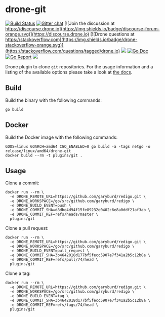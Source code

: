 # drone-git

[![Build Status](http://cloud.drone.io/api/badges/drone-plugins/drone-git/status.svg)](http://cloud.drone.io/drone-plugins/drone-git)
[![Gitter chat](https://badges.gitter.im/drone/drone.png)](https://gitter.im/drone/drone)
[![Join the discussion at https://discourse.drone.io](https://img.shields.io/badge/discourse-forum-orange.svg)](https://discourse.drone.io)
[![Drone questions at https://stackoverflow.com](https://img.shields.io/badge/drone-stackoverflow-orange.svg)](https://stackoverflow.com/questions/tagged/drone.io)
[![](https://images.microbadger.com/badges/image/plugins/git.svg)](https://microbadger.com/images/plugins/git "Get your own image badge on microbadger.com")
[![Go Doc](https://godoc.org/github.com/drone-plugins/drone-git?status.svg)](http://godoc.org/github.com/drone-plugins/drone-git)
[![Go Report](https://goreportcard.com/badge/github.com/drone-plugins/drone-git)](https://goreportcard.com/report/github.com/drone-plugins/drone-git)
[![](https://images.microbadger.com/badges/image/plugins/git.svg)](https://microbadger.com/images/plugins/git "Get your own image badge on microbadger.com")

Drone plugin to clone `git` repositories. For the usage information and a listing of the available options please take a look at [the docs](http://plugins.drone.io/drone-plugins/drone-git).

## Build

Build the binary with the following commands:

```
go build
```

## Docker

Build the Docker image with the following commands:

```
GOOS=linux GOARCH=amd64 CGO_ENABLED=0 go build -a -tags netgo -o release/linux/amd64/drone-git
docker build --rm -t plugins/git .
```

## Usage

Clone a commit:

```
docker run --rm \
  -e DRONE_REMOTE_URL=https://github.com/garyburd/redigo.git \
  -e DRONE_WORKSPACE=/go/src/github.com/garyburd/redigo \
  -e DRONE_BUILD_EVENT=push \
  -e DRONE_COMMIT_SHA=d8dbe4d94f15fe89232e0402c6e8a0ddf21af3ab \
  -e DRONE_COMMIT_REF=refs/heads/master \
  plugins/git
```

Clone a pull request:

```
docker run --rm \
  -e DRONE_REMOTE_URL=https://github.com/garyburd/redigo.git \
  -e DRONE_WORKSPACE=/go/src/github.com/garyburd/redigo \
  -e DRONE_BUILD_EVENT=pull_request \
  -e DRONE_COMMIT_SHA=3b4642018d177bf5fecc5907e7f341a2b5c12b8a \
  -e DRONE_COMMIT_REF=refs/pull/74/head \
  plugins/git
```

Clone a tag:

```
docker run --rm \
  -e DRONE_REMOTE_URL=https://github.com/garyburd/redigo.git \
  -e DRONE_WORKSPACE=/go/src/github.com/garyburd/redigo \
  -e DRONE_BUILD_EVENT=tag \
  -e DRONE_COMMIT_SHA=3b4642018d177bf5fecc5907e7f341a2b5c12b8a \
  -e DRONE_COMMIT_REF=refs/tags/74/head \
  plugins/git
```
